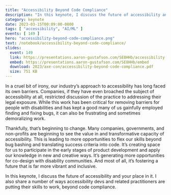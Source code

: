 ```yaml
---
title: "Accessibility Beyond Code Compliance"
description: "In this keynote, I discuss the future of accessibility and your place in it. I also share a number of ways accessibility devs and related practitioners are putting their skills to work, beyond code compliance."
category: keynote
date: 2023-03-15T00:09:00-0800
tags: [ "accessibility", "AI/ML" ]
events: [ 149 ]
hero: "accessibility-beyond-code-compliance.png"
text: /notebook/accessibility-beyond-code-compliance/
slides:
  event: 149
  link: https://presentations.aaron-gustafson.com/SE8HHb/accessibility-beyond-code-compliance
  embed: https://presentations.aaron-gustafson.com/SE8HHb/embed
  download: 2023/axe-con/accessibility-beyond-code-compliance.pdf
  size: 751 KB
---
```


In a cruel bit of irony, our industry’s approach to accessibility has long faced its own barriers. Companies, if they have even broached the subject of accessibility at all, restricted discussion of the practice to addressing their legal exposure. While this work has been critical for removing barriers for people with disabilities and has kept a good many of us gainfully employed finding and fixing bugs, it can also be frustrating and sometimes demoralizing work.

Thankfully, that’s beginning to change. Many companies, governments, and non-profits are beginning to see the value in and transformative capacity of accessibility. This is leading to more opportunities to flex our skills beyond bug bashing and translating success criteria into code. It’s creating space for us to participate in the early stages of product development and apply our knowledge in new and creative ways. It’s generating more opportunities for co-design with disability communities. And most of all, it’s fostering a future that is far more vibrant and inclusive.

In this keynote, I discuss the future of accessibility and your place in it. I also share a number of ways accessibility devs and related practitioners are putting their skills to work, beyond code compliance.
